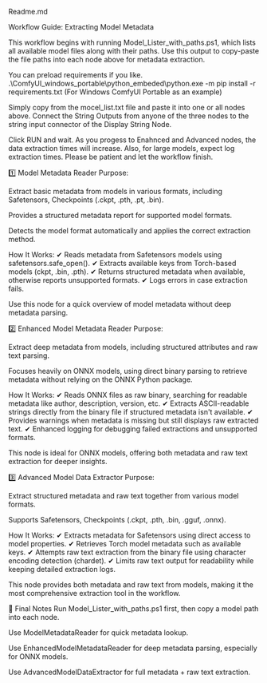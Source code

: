 Readme.md

Workflow Guide: Extracting Model Metadata

This workflow begins with running Model_Lister_with_paths.ps1, which lists all available model files along with their paths. Use this output to copy-paste the file paths into each node above for metadata extraction.

You can preload requirements if you like.
.\ComfyUI_windows_portable\python_embeded\python.exe -m pip install -r requirements.txt
(For Windows ComfyUI Portable as an example)

Simply copy from the mocel_list.txt file and paste it into one or all nodes above. Connect the String Outputs from anyone of the three nodes to the string input connector of the Display String Node.

Click RUN and wait. As you progess to Enahnced and Advanced nodes, the data extraction times will increase. Also, for large models, expect log extraction times. Please be patient and let the workflow finish.

1️⃣ Model Metadata Reader
Purpose:

Extract basic metadata from models in various formats, including Safetensors, Checkpoints (.ckpt, .pth, .pt, .bin).

Provides a structured metadata report for supported model formats.

Detects the model format automatically and applies the correct extraction method.

How It Works: ✔ Reads metadata from Safetensors models using safetensors.safe_open(). ✔ Extracts available keys from Torch-based models (ckpt, .bin, .pth). ✔ Returns structured metadata when available, otherwise reports unsupported formats. ✔ Logs errors in case extraction fails.

Use this node for a quick overview of model metadata without deep metadata parsing.

2️⃣ Enhanced Model Metadata Reader
Purpose:

Extract deep metadata from models, including structured attributes and raw text parsing.

Focuses heavily on ONNX models, using direct binary parsing to retrieve metadata without relying on the ONNX Python package.

How It Works: ✔ Reads ONNX files as raw binary, searching for readable metadata like author, description, version, etc. ✔ Extracts ASCII-readable strings directly from the binary file if structured metadata isn't available. ✔ Provides warnings when metadata is missing but still displays raw extracted text. ✔ Enhanced logging for debugging failed extractions and unsupported formats.

This node is ideal for ONNX models, offering both metadata and raw text extraction for deeper insights.

3️⃣ Advanced Model Data Extractor
Purpose:

Extract structured metadata and raw text together from various model formats.

Supports Safetensors, Checkpoints (.ckpt, .pth, .bin, .gguf, .onnx).

How It Works: ✔ Extracts metadata for Safetensors using direct access to model properties. ✔ Retrieves Torch model metadata such as available keys. ✔ Attempts raw text extraction from the binary file using character encoding detection (chardet). ✔ Limits raw text output for readability while keeping detailed extraction logs.

This node provides both metadata and raw text from models, making it the most comprehensive extraction tool in the workflow.

🚀 Final Notes
Run Model_Lister_with_paths.ps1 first, then copy a model path into each node.

Use ModelMetadataReader for quick metadata lookup.

Use EnhancedModelMetadataReader for deep metadata parsing, especially for ONNX models.

Use AdvancedModelDataExtractor for full metadata + raw text extraction.